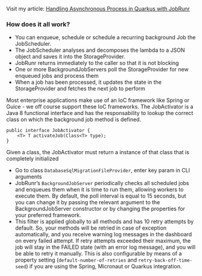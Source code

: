 Visit my article: [Handling Asynchronous Process in Quarkus with JobRunr](https://medium.com/stackademic/asynchronous-processing-in-quarkus-with-jobrunr-58dd1604ba97)

### How does it all work?
* You can enqueue, schedule or schedule a recurring background Job the JobScheduler.
* The JobScheduler analyses and decomposes the lambda to a JSON object and saves it into the StorageProvider.
* JobRunr returns immediately to the caller so that it is not blocking
* One or more BackgroundJobServers poll the StorageProvider for new enqueued jobs and process them
* When a job has been processed, it updates the state in the StorageProvider and fetches the next job to perform

Most enterprise applications make use of an IoC framework like Spring or Guice - we off course support these IoC frameworks. The JobActivator is a Java 8 functional interface and has the responsability to lookup the correct class on which the background job method is defined.
```
public interface JobActivator {
    <T> T activateJob(Class<T> type);
}
```
Given a class, the JobActivator must return a instance of that class that is completely initialized

* Go to class `DatabaseSqlMigrationFileProvider`, enter key param in CLI arguments
* JobRunr’s `BackgroundJobServer` periodically checks all scheduled jobs and enqueues them when it is time to run them, allowing workers to execute them. By default, the poll interval is equal to 15 seconds, but you can change it by passing the relevant argument to the BackgroundJobServer constructor or by changing the properties for your preferred framework.
* This filter is applied globally to all methods and has 10 retry attempts by default. So, your methods will be retried in case of exception automatically, and you receive warning log messages in the dashboard on every failed attempt. If retry attempts exceeded their maximum, the job will stay in the FAILED state (with an error log message), and you will be able to retry it manually. This is also configurable by means of a property setting (`default-number-of-retries` and `retry-back-off-time-seed`) if you are using the Spring, Micronaut or Quarkus integration.
